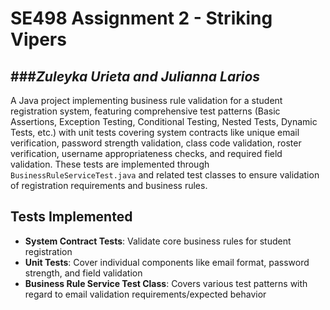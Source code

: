 # SE498 Assignment 2 - Striking Vipers
###*Zuleyka Urieta and Julianna Larios*
---


A Java project implementing business rule validation for a student registration system, featuring comprehensive test patterns (Basic Assertions, Exception Testing, Conditional Testing, Nested Tests, Dynamic Tests, etc.) with unit tests covering system contracts like unique email verification, password strength validation, class code validation, roster verification, username appropriateness checks, and required field validation. These tests are implemented through `BusinessRuleServiceTest.java` and related test classes to ensure  validation of registration requirements and business rules.

## Tests Implemented 

- **System Contract Tests**: Validate core business rules for student registration
- **Unit Tests**: Cover individual components like email format, password strength, and field validation
- **Business Rule Service Test Class**: Covers various test patterns with regard to email validation requirements/expected behavior

